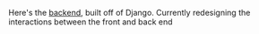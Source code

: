 
Here's the [backend](https://github.com/beedsneeds/HelloInternet), built off of Django. Currently redesigning the interactions between the front and back end

